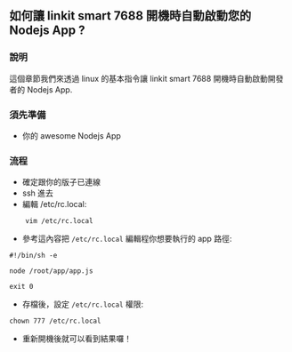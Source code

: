 ## 如何讓 linkit smart 7688 開機時自動啟動您的 Nodejs App ?

### 說明

這個章節我們來透過 linux 的基本指令讓 linkit smart 7688 開機時自動啟動開發者的 Nodejs App.

### 須先準備

* 你的 awesome Nodejs App

### 流程

* 確定跟你的版子已連線
* ssh 進去
* 編輯 /etc/rc.local:

```
    vim /etc/rc.local
```

* 參考這內容把 `/etc/rc.local` 編輯程你想要執行的 app 路徑:

```
#!/bin/sh -e

node /root/app/app.js

exit 0
```

* 存檔後，設定 `/etc/rc.local` 權限:

```
chown 777 /etc/rc.local

```
* 重新開機後就可以看到結果囉！